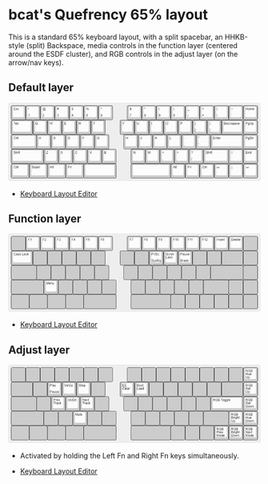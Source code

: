 # bcat's Quefrency 65% layout

This is a standard 65% keyboard layout, with a split spacebar, an HHKB-style
(split) Backspace, media controls in the function layer (centered around the
ESDF cluster), and RGB controls in the adjust layer (on the arrow/nav keys).

## Default layer

![Layout](layer_default.png)

* [Keyboard Layout
  Editor](http://www.keyboard-layout-editor.com/#/gists/60a262432bb340b37d364a4424f3037b)

## Function layer

![Layout](layer_function.png)

* [Keyboard Layout
  Editor](http://www.keyboard-layout-editor.com/#/gists/59636898946da51f91fb290f8e078b4d)

## Adjust layer

![Layout](layer_adjust.png)

* Activated by holding the Left Fn and Right Fn keys simultaneously.

* [Keyboard Layout
  Editor](http://www.keyboard-layout-editor.com/#/gists/ffc2064d6b2f6a4721a3a4c6124e4ea8)
